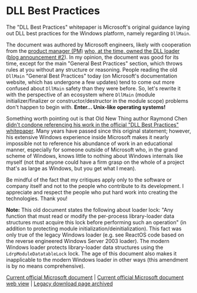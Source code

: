 # DLL Best Practices

The "DLL Best Practices" whitepaper is Microsoft's original guidance laying out DLL best practices for the Windows platform, namely regarding `DllMain`.

The document was authored by Microsoft engineers, likely with cooperation from the [product manager (PM)](https://medium.com/@adiagashe/microsoft-program-manager-overview-everything-you-need-to-know-from-application-to-interview-33eab7fb0dde) [who, at the time, owned the DLL loader](https://learn.microsoft.com/en-us/archive/blogs/larryosterman/best-practices-for-dllmain) ([blog announcement #2](https://learn.microsoft.com/en-us/archive/blogs/matt_pietrek/finally-some-more-concrete-guidance-on-the-mysterys-of-dllmain)). In my opinion, the document was good for its time, except for the main "General Best Practices" section, which throws rules at you without any structure or reasoning. People reading the old `DllMain` "General Best Practices" today (on Microsoft's documentation website, which has undergone a few updates) tend to come out more confused about `DllMain` safety than they were before. So, let's rewrite it with the perspective of an ecosystem where `DllMain` (module initializer/finalizer or constructor/destructor in the module scope) problems don't happen to begin with. **Enter... Unix-like operating systems!**

Something worth pointing out is that Old New Thing author Raymond Chen [didn't condone referencing his work in the official "DLL Best Practices" whitepaper](https://devblogs.microsoft.com/oldnewthing/20070810-00/?p=25623). Many years have passed since this original statement; however, his extensive Windows experience inside Microsoft makes it nearly impossible not to reference his abundance of work in an educational manner, especially for someone outside of Microsoft who, in the grand scheme of Windows, knows little to nothing about Windows internals like myself (not that anyone could have a firm grasp on the whole of a project that's as large as Windows, but you get what I mean).

Be mindful of the fact that my critiques apply only to the software or company itself and not to the people who contribute to its development. I appreciate and respect the people who put hard work into creating the technologies. Thank you!

**Note:** This old document states the following about loader lock: "Any function that must read or modify the per-process library-loader data structures must acquire this lock before performing such an operation" (in addition to protecting module initialization/deinitialization). This fact was only true of the legacy Windows loader (e.g. see ReactOS code based on the reverse engineered Windows Server 2003 loader). The modern Windows loader protects library-loader data structures using the `LdrpModuleDatatableLock` lock. The age of this document also makes it inapplicable to the modern Windows loader in other ways (this amendment is by no means comprehensive).

[Current official Microsoft document](https://download.microsoft.com/download/a/f/7/af7777e5-7dcd-4800-8a0a-b18336565f5b/DLL_bestprac.doc) | [Current official Microsoft document web view](https://view.officeapps.live.com/op/view.aspx?src=http%3A%2F%2Fdownload.microsoft.com%2Fdownload%2Fa%2Ff%2F7%2Faf7777e5-7dcd-4800-8a0a-b18336565f5b%2FDLL_bestprac.doc) | [Legacy download page archived](https://web.archive.org/web/20101029013644/http://www.microsoft.com/whdc/driver/kernel/DLL_bestprac.mspx)
